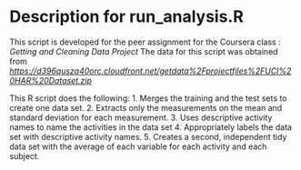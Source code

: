 
Description for run_analysis.R
============================

This script is developed for the peer assignment for the Coursera class : *Getting and Cleaning Data Project*
The data for this script was obtained from *https://d396qusza40orc.cloudfront.net/getdata%2Fprojectfiles%2FUCI%20HAR%20Dataset.zip*

This R script does the following:
    1. Merges the training and the test sets to create one data set.
    2. Extracts only the measurements on the mean and standard deviation for each measurement. 
    3. Uses descriptive activity names to name the activities in the data set
    4. Appropriately labels the data set with descriptive activity names. 
    5. Creates a second, independent tidy data set with the average of each variable for each activity and each subject.  



